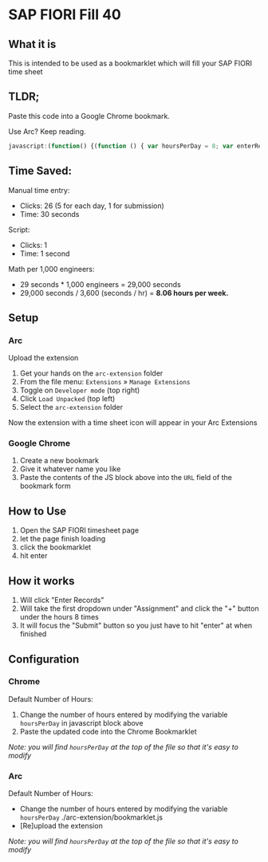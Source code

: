 # SAP FIORI Fill 40

## What it is

This is intended to be used as a bookmarklet which will fill your SAP FIORI time sheet

## TLDR;

Paste this code into a Google Chrome bookmark.

Use Arc? Keep reading.

```javascript
javascript:(function() {(function () { var hoursPerDay = 8; var enterRecordsButtonId = 'application-zhcmtime-manage-component---worklist--editButton'; var submitButtonId = 'application-zhcmtime-manage-component---worklist--OverviewSubmitButton'; var assignmentElementIds = [ '__box15-__clone54-inner', '__box15-__clone55-inner', '__box15-__clone56-inner', '__box15-__clone57-inner', '__box15-__clone58-inner', ]; var timePlusButtonIds = [ '__input4-__clone54-incrementBtn', '__input4-__clone55-incrementBtn', '__input4-__clone56-incrementBtn', '__input4-__clone57-incrementBtn', '__input4-__clone58-incrementBtn', ]; function getElementIdName(elementId) { switch (true) { case elementId.includes('54'): return 'Monday'; case elementId.includes('55'): return 'Tuesday'; case elementId.includes('56'): return 'Wednesday'; case elementId.includes('57'): return 'Thursday'; case elementId.includes('58'): return 'Friday'; default: return 'You working weekends or something?'; } } function simulateEnterKey(element) { var enterEvent = new KeyboardEvent('keydown', { key: 'Enter', code: 'Enter', keyCode: 13, charCode: 13, bubbles: true, }); element.dispatchEvent(enterEvent); } function simulateDownArrow(element) { element.focus(); var downArrowEvent = new KeyboardEvent('keydown', { key: 'ArrowDown', code: 'ArrowDown', keyCode: 40, bubbles: true, }); element.dispatchEvent(downArrowEvent); } function simulateButtonClick(elementId, times = hoursPerDay) { var buttonElement = document.getElementById(elementId); var eleName = getElementIdName(elementId); if (buttonElement) { Array.from({ length: times }).forEach(() => { buttonElement.click(); }); console.log(`Set ${eleName}'s time to ${times} hours`); } else { console.log(`Failed to find hour increment button for ${eleName}`); } } function focusSubmitButton() { var submitButton = document.getElementById(submitButtonId); if (submitButton) { submitButton.focus(); console.log('Submit Button Focused'); } else { console.log('Failed to find Submit button '); } } function clickEnterRecordsButton(elementId) { var enterRecordsButton = document.getElementById(elementId); if (enterRecordsButton) { enterRecordsButton.click(); console.log('clicked Enter Records button!'); simulateEnterKey(enterRecordsButton); } else { console.log('Failed to find Enter Records button, quitting'); return; } } function selectInputAndPressDownArrow(elementId) { var eleName = getElementIdName(elementId); var inputElement = document.getElementById(elementId); if (inputElement) { simulateDownArrow(inputElement); simulateEnterKey(inputElement); console.log(`Set ${eleName}'s Assignment`); } else { console.log( `Failed to find the input element with id ${elementId}, quitting` ); } } function enterTimeSheetData() { assignmentElementIds.forEach(selectInputAndPressDownArrow); timePlusButtonIds.forEach((id) => simulateButtonClick(id)); } function hasBeenRun() { var mondayAssignmentInput = document.getElementById( assignmentElementIds[0] ); return !!mondayAssignmentInput; } if (hasBeenRun()) { return console.log('Hmm...Seems Hours have already been set. Exiting'); } clickEnterRecordsButton(enterRecordsButtonId); setTimeout(enterTimeSheetData, 500); setTimeout(focusSubmitButton, 750);})();})();
```

## Time Saved:

Manual time entry:

- Clicks: 26 (5 for each day, 1 for submission)
- Time: 30 seconds

Script:

- Clicks: 1
- Time: 1 second

Math per 1,000 engineers:

- 29 seconds \* 1,000 engineers = 29,000 seconds
- 29,000 seconds / 3,600 (seconds / hr) = **8.06 hours per week.**

## Setup

### Arc

Upload the extension

1.  Get your hands on the `arc-extension` folder
2.  From the file menu: `Extensions` » `Manage Extensions`
3.  Toggle on `Developer mode` (top right)
4.  Click `Load Unpacked` (top left)
5.  Select the `arc-extension` folder

Now the extension with a time sheet icon will appear in your Arc Extensions

### Google Chrome

1. Create a new bookmark
2. Give it whatever name you like
3. Paste the contents of the JS block above into the `URL` field of the bookmark form

## How to Use

1. Open the SAP FIORI timesheet page
2. let the page finish loading
3. click the bookmarklet
4. hit enter

## How it works

1. Will click "Enter Records"
2. Will take the first dropdown under "Assignment" and click the "+" button under the hours 8 times
3. It will focus the "Submit" button so you just have to hit "enter" at when finished

## Configuration

### Chrome

Default Number of Hours:

1. Change the number of hours entered by modifying the variable `hoursPerDay` in javascript block above
2. Paste the updated code into the Chrome Bookmarklet

_Note: you will find `hoursPerDay` at the top of the file so that it's easy to modify_

### Arc

Default Number of Hours:

- Change the number of hours entered by modifying the variable `hoursPerDay` ./arc-extension/bookmarklet.js
- [Re]upload the extension

_Note: you will find `hoursPerDay` at the top of the file so that it's easy to modify_
